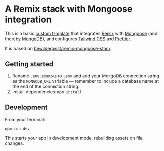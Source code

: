 # A Remix stack with Mongoose integration

This is a basic [custom template][custom-template] that integrates [Remix][remix] with [Mongoose][mongoose] (and thereby [MongoDB][mongodb]), and configures [Tailwind CSS][tailwindcss] and [Prettier][prettier].

It is based on [bewildergeist/remix-mongoose-stack](https://github.com/bewildergeist/remix-mongoose-stack).

## Getting started

1. Rename `.env.example` to `.env` and add your MongoDB connection string as the `MONGODB_URL` variable — remember to include a database name at the end of the connection string.
2. Install dependencies: `npm install`

## Development

From your terminal:

```sh
npm run dev
```

This starts your app in development mode, rebuilding assets on file changes.

[custom-template]: https://remix.run/docs/en/main/guides/templates
[tailwindcss]: https://tailwindcss.com
[mongodb]: https://www.mongodb.com/atlas
[mongoose]: https://mongoosejs.com
[prettier]: https://prettier.io
[remix]: https://remix.run
